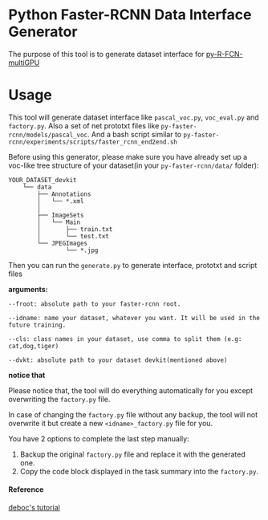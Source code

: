 # Python Faster-RCNN Data Interface Generator

The purpose of this tool is to generate dataset interface for [py-R-FCN-multiGPU](https://github.com/bharatsingh430/py-R-FCN-multiGPU)


# Usage
This tool will generate dataset interface like `pascal_voc.py`, `voc_eval.py` and `factory.py`. 
Also a set of net prototxt files like `py-faster-rcnn/models/pascal_voc`. 
And a bash script similar to `py-faster-rcnn/experiments/scripts/faster_rcnn_end2end.sh`

Before using this generator, please make sure you have already set up a voc-like tree structure of your dataset(in your `py-faster-rcnn/data/` folder):

	YOUR_DATASET_devkit
		└── data
    		├── Annotations
    		│   └── *.xml
			│
   			├── ImageSets
    		│   └── Main
    		│       ├── train.txt
    		│       └── test.txt
    		└── JPEGImages
        			└── *.jpg

Then you can run the `generate.py` to generate interface, prototxt and script files

  **arguments:**
  
`--froot: absolute path to your faster-rcnn root.`

`--idname: name your dataset, whatever you want. It will be used in the future training.`

`--cls: class names in your dataset, use comma to split them (e.g: cat,dog,tiger) `

`--dvkt: absolute path to your dataset devkit(mentioned above)`

 **notice that**
 
 Please notice that, the tool will do everything automatically for you except overwriting the `factory.py` file. 
 
 In case of changing the `factory.py` file without any backup, the tool will not overwrite it but create a new `<idname>_factory.py` file for you. 

 You have 2 options to complete the last step manually:
 
 1. Backup the original `factory.py` file and replace it with the generated one.
 2. Copy the code block displayed in the task summary into the `factory.py`.
  
 
 



#### Reference
[deboc's tutorial](https://github.com/deboc/py-faster-rcnn/blob/master/help/Readme.md)
